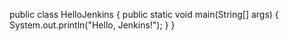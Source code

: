 public class HelloJenkins {
    public static void main(String[] args) {
        System.out.println("Hello, Jenkins!");
    }
}

